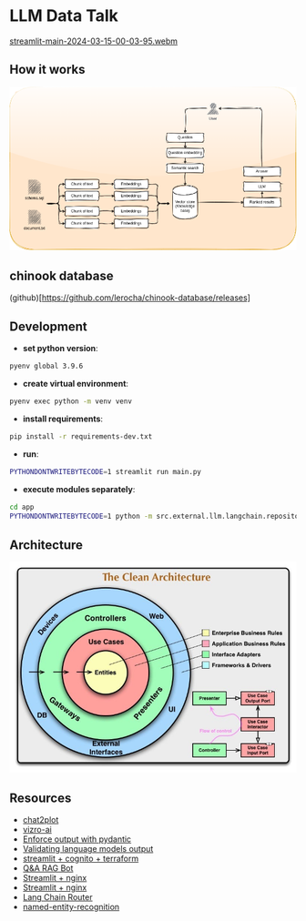 # LLM Data Talk

[streamlit-main-2024-03-15-00-03-95.webm](https://github.com/dmenezesgabriel/llm-data-talk/assets/50274255/ff25ba04-42f4-4fdc-858d-ef074125139f)

## How it works

![How it works](docs/assets//how_it_works.drawio.png)

## chinook database

(github)[https://github.com/lerocha/chinook-database/releases]

## Development

- **set python version**:

```sh
pyenv global 3.9.6
```

- **create virtual environment**:

```sh
pyenv exec python -m venv venv
```

- **install requirements**:

```sh
pip install -r requirements-dev.txt
```

- **run**:

```sh
PYTHONDONTWRITEBYTECODE=1 streamlit run main.py
```

- **execute modules separately**:

```sh
cd app
PYTHONDONTWRITEBYTECODE=1 python -m src.external.llm.langchain.repository.open_ai
```

## Architecture

![clean-architecture](docs/assets/clean_architecture.jpg)

## Resources

- [chat2plot](https://github.com/nyanp/chat2plot)
- [vizro-ai](https://github.com/mckinsey/vizro/tree/main/vizro-ai)
- [Enforce output with pydantic](https://xebia.com/blog/enforce-and-validate-llm-output-with-pydantic/)
- [Validating language models output](https://medium.com/@azizbenothman76/pydantic-and-prompt-engineering-the-essentials-for-validating-language-model-outputs-e48553eb4a3b)
- [streamlit + cognito + terraform](https://medium.com/@EKohlmeyer/deploying-a-streamlit-web-app-on-aws-with-authentication-using-aws-cognito-a-comprehensive-guide-1da9e7ae4726)
- [Q&A RAG Bot](https://medium.com/@muhammad2000ammar/building-a-q-a-chatbot-on-private-data-ba1af4a9a4dc)
- [Streamlit + nginx](https://discuss.streamlit.io/t/deploy-streamlit-with-nginx-docker/52907/2)
- [Streamlit + nginx](https://discuss.streamlit.io/t/deploy-streamlit-app-using-nginx/15493)
- [Lang Chain Router](https://python.langchain.com/docs/expression_language/cookbook/embedding_router)
- [named-entity-recognition](https://medium.com/@grisanti.isidoro/named-entity-recognition-with-llms-extract-conversation-metadata-94d5536178f2)
